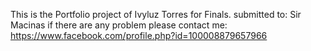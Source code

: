 This is the Portfolio project of Ivyluz Torres for Finals.
submitted to: Sir Macinas
if there are any problem please contact me: https://www.facebook.com/profile.php?id=100008879657966
